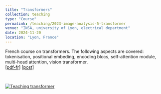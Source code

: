 ```yaml
---
title: "Transformers"
collection: teaching
type: "Course"
permalink: /teaching/2023-image-analysis-5-transformer
venue: "INSA, university of Lyon, electrical department"
date: 2024-11-20
location: "Lyon, France"
---
```


French course on transformers. The following aspects are covered: tokenisation, positional embeding, encoding blocs, self-attention module, multi-head attention, vision transformer.<br>
[[pdf-fr]](https://olivier-bernard-creatis.github.io//files//teaching_transformer_2024_fr.pdf) [[post]](https://creatis-myriad.github.io/tutorials/2022-06-20-tutorial_transformer.html)

<br>

[![Teaching transformer](https://olivier-bernard-creatis.github.io//images//teaching_vae_2024_en.png)](https://olivier-bernard-creatis.github.io//files//teaching_transformer_2024_fr.pdf)




